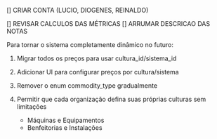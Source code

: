[] CRIAR CONTA (LUCIO, DIOGENES, REINALDO)

[] REVISAR CALCULOS DAS MÉTRICAS
[] ARRUMAR DESCRICAO DAS NOTAS




Para tornar o sistema completamente dinâmico no futuro:
1. Migrar todos os preços para usar cultura_id/sistema_id
2. Adicionar UI para configurar preços por cultura/sistema
3. Remover o enum commodity_type gradualmente
4. Permitir que cada organização defina suas próprias culturas sem limitações

    - Máquinas e Equipamentos
    - Benfeitorias e Instalações